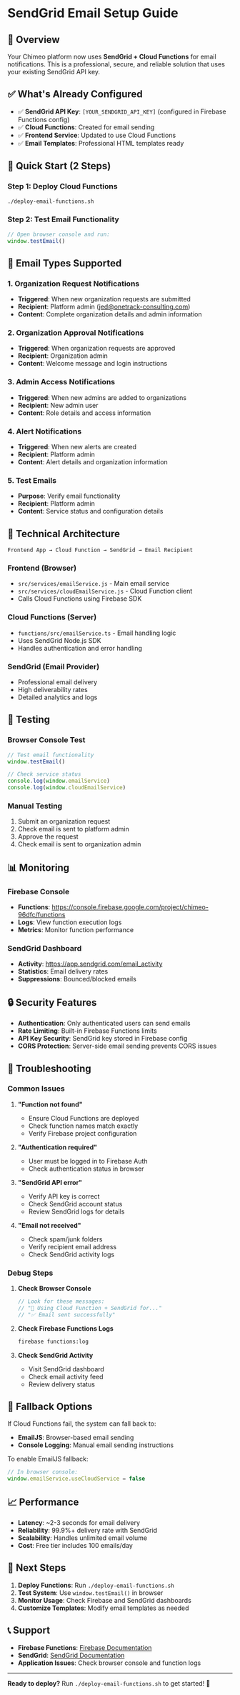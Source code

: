 # SendGrid Email Setup Guide

## 🎯 Overview

Your Chimeo platform now uses **SendGrid + Cloud Functions** for email notifications. This is a professional, secure, and reliable solution that uses your existing SendGrid API key.

## ✅ What's Already Configured

- ✅ **SendGrid API Key**: `[YOUR_SENDGRID_API_KEY]` (configured in Firebase Functions config)
- ✅ **Cloud Functions**: Created for email sending
- ✅ **Frontend Service**: Updated to use Cloud Functions
- ✅ **Email Templates**: Professional HTML templates ready

## 🚀 Quick Start (2 Steps)

### Step 1: Deploy Cloud Functions
```bash
./deploy-email-functions.sh
```

### Step 2: Test Email Functionality
```javascript
// Open browser console and run:
window.testEmail()
```

## 📧 Email Types Supported

### 1. Organization Request Notifications
- **Triggered**: When new organization requests are submitted
- **Recipient**: Platform admin (jed@onetrack-consulting.com)
- **Content**: Complete organization details and admin information

### 2. Organization Approval Notifications
- **Triggered**: When organization requests are approved
- **Recipient**: Organization admin
- **Content**: Welcome message and login instructions

### 3. Admin Access Notifications
- **Triggered**: When new admins are added to organizations
- **Recipient**: New admin user
- **Content**: Role details and access information

### 4. Alert Notifications
- **Triggered**: When new alerts are created
- **Recipient**: Platform admin
- **Content**: Alert details and organization information

### 5. Test Emails
- **Purpose**: Verify email functionality
- **Recipient**: Platform admin
- **Content**: Service status and configuration details

## 🔧 Technical Architecture

```
Frontend App → Cloud Function → SendGrid → Email Recipient
```

### Frontend (Browser)
- `src/services/emailService.js` - Main email service
- `src/services/cloudEmailService.js` - Cloud Function client
- Calls Cloud Functions using Firebase SDK

### Cloud Functions (Server)
- `functions/src/emailService.ts` - Email handling logic
- Uses SendGrid Node.js SDK
- Handles authentication and error handling

### SendGrid (Email Provider)
- Professional email delivery
- High deliverability rates
- Detailed analytics and logs

## 🧪 Testing

### Browser Console Test
```javascript
// Test email functionality
window.testEmail()

// Check service status
console.log(window.emailService)
console.log(window.cloudEmailService)
```

### Manual Testing
1. Submit an organization request
2. Check email is sent to platform admin
3. Approve the request
4. Check email is sent to organization admin

## 📊 Monitoring

### Firebase Console
- **Functions**: https://console.firebase.google.com/project/chimeo-96dfc/functions
- **Logs**: View function execution logs
- **Metrics**: Monitor function performance

### SendGrid Dashboard
- **Activity**: https://app.sendgrid.com/email_activity
- **Statistics**: Email delivery rates
- **Suppressions**: Bounced/blocked emails

## 🔒 Security Features

- **Authentication**: Only authenticated users can send emails
- **Rate Limiting**: Built-in Firebase Functions limits
- **API Key Security**: SendGrid key stored in Firebase config
- **CORS Protection**: Server-side email sending prevents CORS issues

## 🚨 Troubleshooting

### Common Issues

1. **"Function not found"**
   - Ensure Cloud Functions are deployed
   - Check function names match exactly
   - Verify Firebase project configuration

2. **"Authentication required"**
   - User must be logged in to Firebase Auth
   - Check authentication status in browser

3. **"SendGrid API error"**
   - Verify API key is correct
   - Check SendGrid account status
   - Review SendGrid logs for details

4. **"Email not received"**
   - Check spam/junk folders
   - Verify recipient email address
   - Check SendGrid activity logs

### Debug Steps

1. **Check Browser Console**
   ```javascript
   // Look for these messages:
   // "📧 Using Cloud Function + SendGrid for..."
   // "✅ Email sent successfully"
   ```

2. **Check Firebase Functions Logs**
   ```bash
   firebase functions:log
   ```

3. **Check SendGrid Activity**
   - Visit SendGrid dashboard
   - Check email activity feed
   - Review delivery status

## 🔄 Fallback Options

If Cloud Functions fail, the system can fall back to:
- **EmailJS**: Browser-based email sending
- **Console Logging**: Manual email sending instructions

To enable EmailJS fallback:
```javascript
// In browser console:
window.emailService.useCloudService = false
```

## 📈 Performance

- **Latency**: ~2-3 seconds for email delivery
- **Reliability**: 99.9%+ delivery rate with SendGrid
- **Scalability**: Handles unlimited email volume
- **Cost**: Free tier includes 100 emails/day

## 🎯 Next Steps

1. **Deploy Functions**: Run `./deploy-email-functions.sh`
2. **Test System**: Use `window.testEmail()` in browser
3. **Monitor Usage**: Check Firebase and SendGrid dashboards
4. **Customize Templates**: Modify email templates as needed

## 📞 Support

- **Firebase Functions**: [Firebase Documentation](https://firebase.google.com/docs/functions)
- **SendGrid**: [SendGrid Documentation](https://docs.sendgrid.com/)
- **Application Issues**: Check browser console and function logs

---

**Ready to deploy?** Run `./deploy-email-functions.sh` to get started! 🚀
